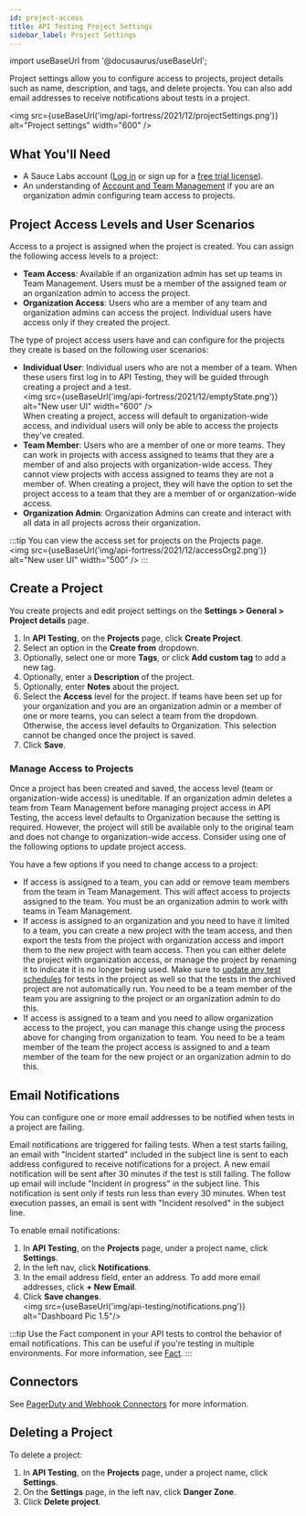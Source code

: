 ```yaml
---
id: project-access
title: API Testing Project Settings
sidebar_label: Project Settings
---
```


import useBaseUrl from '@docusaurus/useBaseUrl';

Project settings allow you to configure access to projects, project details such as name, description, and tags, and delete projects. You can also add email addresses to receive notifications about tests in a project. 

<img src={useBaseUrl('img/api-fortress/2021/12/projectSettings.png')} alt="Project settings" width="600" />

## What You'll Need

* A Sauce Labs account ([Log in](https://accounts.saucelabs.com/am/XUI/#login/) or sign up for a [free trial license](https://saucelabs.com/sign-up)).
* An understanding of [Account and Team Management](/basics/acct-team-mgmt/managing-user-info/) if you are an organization admin configuring team access to projects. 

## Project Access Levels and User Scenarios

Access to a project is assigned when the project is created. You can assign the following access levels to a project:  

- **Team Access**: Available if an organization admin has set up teams in Team Management. Users must be a member of the assigned team or an organization admin to access the project. 
- **Organization Access**: Users who are a member of any team and organization admins can access the project. Individual users have access only if they created the project. 

The type of project access users have and can configure for the projects they create is based on the following user scenarios:

- **Individual User**: Individual users who are not a member of a team. When these users first log in to API Testing, they will be guided through creating a project and a test.<br/><img src={useBaseUrl('img/api-fortress/2021/12/emptyState.png')} alt="New user UI" width="600" /><br/> When creating a project, access will default to organization-wide access, and individual users will only be able to access the projects they've created.
- **Team Member**: Users who are a member of one or more teams. They can work in projects with access assigned to teams that they are a member of and also projects with organization-wide access. They cannot view projects with access assigned to teams they are not a member of. When creating a project, they will have the option to set the project access to a team that they are a member of or organization-wide access. 
- **Organization Admin**: Organization Admins can create and interact with all data in all projects across their organization.

:::tip
You can view the access set for projects on the Projects page.<br/><img src={useBaseUrl('img/api-fortress/2021/12/accessOrg2.png')} alt="New user UI" width="500" />
:::

## Create a Project

You create projects and edit project settings on the **Settings > General > Project details** page.  

1. In **API Testing**, on the **Projects** page, click **Create Project**. 
1. Select an option in the **Create from** dropdown. 
1. Optionally, select one or more **Tags**, or click **Add custom tag** to add a new tag. 
1. Optionally, enter a **Description** of the project. 
1. Optionally, enter **Notes** about the project. 
1. Select the **Access** level for the project. If teams have been set up for your organization and you are an organization admin or a member of one or more teams, you can select a team from the dropdown. Otherwise, the access level defaults to Organization. This selection cannot be changed once the project is saved. 
1. Click **Save**. 

### Manage Access to Projects

Once a project has been created and saved, the access level (team or organization-wide access) is uneditable. If an organization admin deletes a team from Team Management before managing project access in API Testing, the access level defaults to Organization because the setting is required. However, the project will still be available only to the original team and does not change to organization-wide access. Consider using one of the following options to update project access. 

You have a few options if you need to change access to a project:

- If access is assigned to a team, you can add or remove team members from the team in Team Management. This will affect access to projects assigned to the team. You must be an organization admin to work with teams in Team Management. 
- If access is assigned to an organization and you need to have it limited to a team, you can create a new project with the team access, and then export the tests from the project with organization access and import them to the new project with team access. Then you can either delete the project with organization access, or manage the project by renaming it to indicate it is no longer being used. Make sure to [update any test schedules](/api-testing/schedule-test/) for tests in the project as well so that the tests in the archived project are not automatically run. You need to be a team member of the team you are assigning to the project or an organization admin to do this. 
- If access is assigned to a team and you need to allow organization access to the project, you can manage this change using the process above for changing from organization to team. You need to be a team member of the team the project access is assigned to and a team member of the team for the new project or an organization admin to do this.

## Email Notifications

You can configure one or more email addresses to be notified when tests in a project are failing. 

Email notifications are triggered for failing tests. When a test starts failing, an email with "Incident started" included in the subject line is sent to each address configured to receive notifications for a project. A new email notification will be sent after 30 minutes if the test is still failing. The follow up email will include "Incident in progress" in the subject line. This notification is sent only if tests run less than every 30 minutes. When test execution passes, an email is sent with "Incident resolved" in the subject line. 

To enable email notifications:

1. In **API Testing**, on the **Projects** page, under a project name, click **Settings**.
2. In the left nav, click **Notifications**.
3. In the email address field, enter an address. To add more email addresses, click **+ New Email**. 
5. Click **Save changes**. 
<br/><img src={useBaseUrl('img/api-testing/notifications.png')} alt="Dashboard Pic 1.5"/>

:::tip
Use the Fact component in your API tests to control the behavior of email notifications. This can be useful if you're testing in multiple environments. For more information, see [Fact](/api-testing/composer/other-components/#fact).
:::

## Connectors

See [PagerDuty and Webhook Connectors](/api-testing/integrations/pagerduty-webhooks/) for more information.

## Deleting a Project

To delete a project:

1. In **API Testing**, on the **Projects** page, under a project name, click **Settings**.
2. On the **Settings** page, in the left nav, click **Danger Zone**.
3. Click **Delete project**.